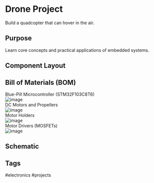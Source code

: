 # Drone Project

Build a quadcopter that can hover in the air.  

## Purpose
Learn core concepts and practical applications of embedded systems.  

## Component Layout

## Bill of Materials (BOM)
Blue-Pill Microcontroller (STM32F103C8T6)  
![image](https://s3.us-west-1.amazonaws.com/zettelimages/Fri_Jun_16_07:54:00_PM_PDT_2023.png)  
DC Motors and Propellers  
![image](https://s3.us-west-1.amazonaws.com/zettelimages/Fri_Jun_16_07:50:24_PM_PDT_2023.png)  
Motor Holders  
![image](https://s3.us-west-1.amazonaws.com/zettelimages/Fri_Jun_16_07:53:04_PM_PDT_2023.png)  
Motor Drivers (MOSFETs)  
![image](https://s3.us-west-1.amazonaws.com/zettelimages/Fri_Jun_16_07:53:19_PM_PDT_2023.png)  

## Schematic

## Tags
#electronics #projects
